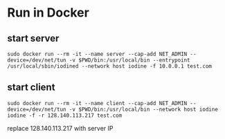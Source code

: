 # Run in Docker

## start server
```
sudo docker run --rm -it --name server --cap-add NET_ADMIN --device=/dev/net/tun -v $PWD/bin:/usr/local/bin --entrypoint /usr/local/sbin/iodined --network host iodine -f 10.0.0.1 test.com
```

## start client
```
sudo docker run --rm -it --name client --cap-add NET_ADMIN --device=/dev/net/tun -v $PWD/bin:/usr/local/bin --network host iodine iodine -f -r 128.140.113.217 test.com
```
replace 128.140.113.217 with server IP
